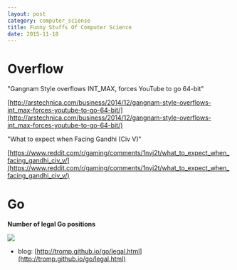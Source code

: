 ```yaml
---
layout: post
category: computer_sciense
title: Funny Stuffs Of Computer Science
date: 2015-11-18
---
```


# Overflow

"Gangnam Style overflows INT_MAX, forces YouTube to go 64-bit"

[http://arstechnica.com/business/2014/12/gangnam-style-overflows-int_max-forces-youtube-to-go-64-bit/](http://arstechnica.com/business/2014/12/gangnam-style-overflows-int_max-forces-youtube-to-go-64-bit/)

"What to expect when Facing Gandhi (Civ V)"

[https://www.reddit.com/r/gaming/comments/1nvj2t/what_to_expect_when_facing_gandhi_civ_v/](https://www.reddit.com/r/gaming/comments/1nvj2t/what_to_expect_when_facing_gandhi_civ_v/)

# Go

**Number of legal Go positions**

![](http://tromp.github.io/img/go/legal19.gif)

- blog: [http://tromp.github.io/go/legal.html](http://tromp.github.io/go/legal.html)